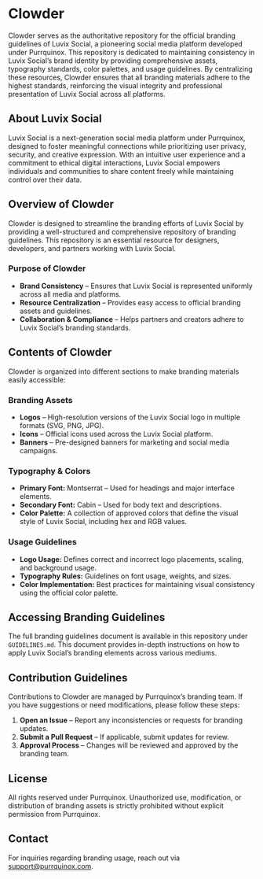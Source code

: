 # Clowder
Clowder serves as the authoritative repository for the official branding guidelines of Luvix Social, a pioneering social media platform developed under Purrquinox. This repository is dedicated to maintaining consistency in Luvix Social’s brand identity by providing comprehensive assets, typography standards, color palettes, and usage guidelines. By centralizing these resources, Clowder ensures that all branding materials adhere to the highest standards, reinforcing the visual integrity and professional presentation of Luvix Social across all platforms.

## About Luvix Social
Luvix Social is a next-generation social media platform under Purrquinox, designed to foster meaningful connections while prioritizing user privacy, security, and creative expression. With an intuitive user experience and a commitment to ethical digital interactions, Luvix Social empowers individuals and communities to share content freely while maintaining control over their data.

## Overview of Clowder
Clowder is designed to streamline the branding efforts of Luvix Social by providing a well-structured and comprehensive repository of branding guidelines. This repository is an essential resource for designers, developers, and partners working with Luvix Social.

### Purpose of Clowder
- **Brand Consistency** – Ensures that Luvix Social is represented uniformly across all media and platforms.
- **Resource Centralization** – Provides easy access to official branding assets and guidelines.
- **Collaboration & Compliance** – Helps partners and creators adhere to Luvix Social’s branding standards.

## Contents of Clowder
Clowder is organized into different sections to make branding materials easily accessible:

### Branding Assets
- **Logos** – High-resolution versions of the Luvix Social logo in multiple formats (SVG, PNG, JPG).
- **Icons** – Official icons used across the Luvix Social platform.
- **Banners** – Pre-designed banners for marketing and social media campaigns.

### Typography & Colors
- **Primary Font:** Montserrat – Used for headings and major interface elements.
- **Secondary Font:** Cabin – Used for body text and descriptions.
- **Color Palette:** A collection of approved colors that define the visual style of Luvix Social, including hex and RGB values.

### Usage Guidelines
- **Logo Usage:** Defines correct and incorrect logo placements, scaling, and background usage.
- **Typography Rules:** Guidelines on font usage, weights, and sizes.
- **Color Implementation:** Best practices for maintaining visual consistency using the official color palette.

## Accessing Branding Guidelines
The full branding guidelines document is available in this repository under `GUIDELINES.md`. This document provides in-depth instructions on how to apply Luvix Social’s branding elements across various mediums.

## Contribution Guidelines
Contributions to Clowder are managed by Purrquinox’s branding team. If you have suggestions or need modifications, please follow these steps:

1. **Open an Issue** – Report any inconsistencies or requests for branding updates.
2. **Submit a Pull Request** – If applicable, submit updates for review.
3. **Approval Process** – Changes will be reviewed and approved by the branding team.

## License
All rights reserved under Purrquinox. Unauthorized use, modification, or distribution of branding assets is strictly prohibited without explicit permission from Purrquinox.

## Contact
For inquiries regarding branding usage, reach out via [support@purrquinox.com](mailto:support@purrquinox.com).